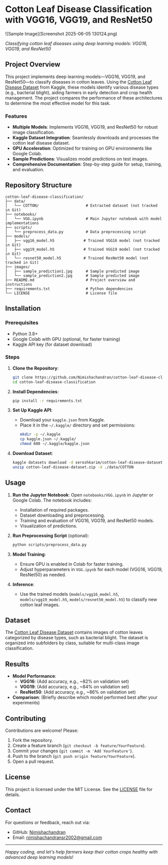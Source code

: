 # Cotton Leaf Disease Classification with VGG16, VGG19, and ResNet50

![Sample Image](Screenshot 2025-06-05 130124.png)
 
*Classifying cotton leaf diseases using deep learning models: VGG16, VGG19, and ResNet50*

## Project Overview

This project implements deep learning models—VGG16, VGG19, and ResNet50—to classify diseases in cotton leaves. Using the [Cotton Leaf Disease Dataset](https://www.kaggle.com/datasets/seroshkarim/cotton-leaf-disease-dataset) from Kaggle, these models identify various disease types (e.g., bacterial blight), aiding farmers in early detection and crop health management. The project compares the performance of these architectures to determine the most effective model for this task.

### Features
- **Multiple Models**: Implements VGG16, VGG19, and ResNet50 for robust image classification.
- **Kaggle Dataset Integration**: Seamlessly downloads and processes the cotton leaf disease dataset.
- **GPU Acceleration**: Optimized for training on GPU environments like Google Colab.
- **Sample Predictions**: Visualizes model predictions on test images.
- **Comprehensive Documentation**: Step-by-step guide for setup, training, and evaluation.

## Repository Structure

```
cotton-leaf-disease-classification/
├── data/
│   └── COTTON/                     # Extracted dataset (not tracked in Git)
├── notebooks/
│   └── VGG.ipynb                   # Main Jupyter notebook with model implementations
├── scripts/
│   └── preprocess_data.py          # Data preprocessing script
├── models/
│   ├── vgg16_model.h5             # Trained VGG16 model (not tracked in Git)
│   ├── vgg19_model.h5             # Trained VGG19 model (not tracked in Git)
│   └── resnet50_model.h5          # Trained ResNet50 model (not tracked in Git)
├── images/
│   ├── sample_prediction1.jpg      # Sample predicted image
│   └── sample_prediction2.jpg      # Sample predicted image
├── README.md                       # Project overview and instructions
├── requirements.txt                # Python dependencies
└── LICENSE                         # License file
```

## Installation

### Prerequisites
- Python 3.8+
- Google Colab with GPU (optional, for faster training)
- Kaggle API key (for dataset download)

### Steps
1. **Clone the Repository**:
   ```bash
   git clone https://github.com/Nimishachandran/cotton-leaf-disease-classification.git
   cd cotton-leaf-disease-classification
   ```

2. **Install Dependencies**:
   ```bash
   pip install -r requirements.txt
   ```

3. **Set Up Kaggle API**:
   - Download your `kaggle.json` from Kaggle.
   - Place it in the `~/.kaggle/` directory and set permissions:
     ```bash
     mkdir -p ~/.kaggle
     cp kaggle.json ~/.kaggle/
     chmod 600 ~/.kaggle/kaggle.json
     ```

4. **Download Dataset**:
   ```bash
   kaggle datasets download -d seroshkarim/cotton-leaf-disease-dataset
   unzip cotton-leaf-disease-dataset.zip -d ./data/COTTON
   ```

## Usage

1. **Run the Jupyter Notebook**:
   Open `notebooks/VGG.ipynb` in Jupyter or Google Colab. The notebook includes:
   - Installation of required packages.
   - Dataset downloading and preprocessing.
   - Training and evaluation of VGG16, VGG19, and ResNet50 models.
   - Visualization of predictions.

2. **Run Preprocessing Script** (optional):
   ```bash
   python scripts/preprocess_data.py
   ```

3. **Model Training**:
   - Ensure GPU is enabled in Colab for faster training.
   - Adjust hyperparameters in `VGG.ipynb` for each model (VGG16, VGG19, ResNet50) as needed.

4. **Inference**:
   - Use the trained models (`models/vgg16_model.h5`, `models/vgg19_model.h5`, `models/resnet50_model.h5`) to classify new cotton leaf images.

## Dataset

The [Cotton Leaf Disease Dataset](https://www.kaggle.com/datasets/seroshkarim/cotton-leaf-disease-dataset) contains images of cotton leaves categorized by disease types, such as bacterial blight. The dataset is organized into subfolders by class, suitable for multi-class image classification.

## Results

- **Model Performance**:
  - **VGG16**: (Add accuracy, e.g., ~82% on validation set)
  - **VGG19**: (Add accuracy, e.g., ~84% on validation set)
  - **ResNet50**: (Add accuracy, e.g., ~86% on validation set)
- **Comparison**: (Briefly describe which model performed best after your experiments)



## Contributing

Contributions are welcome! Please:
1. Fork the repository.
2. Create a feature branch (`git checkout -b feature/YourFeature`).
3. Commit your changes (`git commit -m 'Add YourFeature'`).
4. Push to the branch (`git push origin feature/YourFeature`).
5. Open a pull request.

## License

This project is licensed under the MIT License. See the [LICENSE](LICENSE) file for details.

## Contact

For questions or feedback, reach out via:
- GitHub: [Nimishachandran](https://github.com/Nimishachandran)
- Email: nimishachandransr2002@gmail.com

---

*Happy coding, and let's help farmers keep their cotton crops healthy with advanced deep learning models!*
